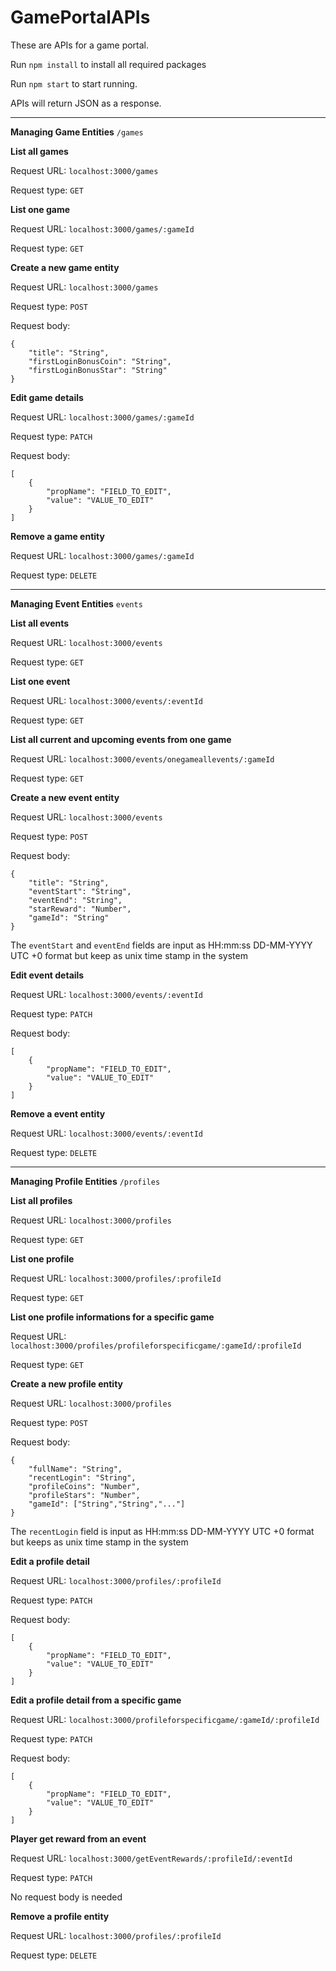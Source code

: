 # GamePortalAPIs

These are APIs for a game portal.

Run `npm install` to install all required packages

Run `npm start` to start running.

APIs will return JSON as a response.

---

**Managing Game Entities** `/games`

**List all games**

Request URL: `localhost:3000/games`

Request type: `GET`

**List one game**

Request URL: `localhost:3000/games/:gameId`

Request type: `GET`

**Create a new game entity**

Request URL: `localhost:3000/games`

Request type: `POST`

Request body:
```
{
    "title": "String",
    "firstLoginBonusCoin": "String",
    "firstLoginBonusStar": "String"
}
```

**Edit game details**

Request URL: `localhost:3000/games/:gameId`

Request type: `PATCH`

Request body:
```
[
    {
        "propName": "FIELD_TO_EDIT",
        "value": "VALUE_TO_EDIT"
    }
]
```

**Remove a game entity**

Request URL: `localhost:3000/games/:gameId`

Request type: `DELETE`

---

**Managing Event Entities** `events`

**List all events**

Request URL: `localhost:3000/events`

Request type: `GET`

**List one event**

Request URL: `localhost:3000/events/:eventId`

Request type: `GET`

**List all current and upcoming events from one game**

Request URL: `localhost:3000/events/onegameallevents/:gameId`

Request type: `GET`

**Create a new event entity**

Request URL: `localhost:3000/events`

Request type: `POST`

Request body:
```
{
    "title": "String",
    "eventStart": "String",
    "eventEnd": "String",
    "starReward": "Number",
    "gameId": "String"
}
```
The `eventStart` and `eventEnd` fields are input as HH:mm:ss DD-MM-YYYY UTC +0 format but keep as unix time stamp in the system

**Edit event details**

Request URL: `localhost:3000/events/:eventId`

Request type: `PATCH`

Request body:
```
[
    {
        "propName": "FIELD_TO_EDIT",
        "value": "VALUE_TO_EDIT"
    }
]
```

**Remove a event entity**

Request URL: `localhost:3000/events/:eventId`

Request type: `DELETE`

---

**Managing Profile Entities** `/profiles`

**List all profiles**

Request URL: `localhost:3000/profiles`

Request type: `GET`

**List one profile**

Request URL: `localhost:3000/profiles/:profileId`

Request type: `GET`

**List one profile informations for a specific game**

Request URL: `localhost:3000/profiles/profileforspecificgame/:gameId/:profileId`

Request type: `GET`

**Create a new profile entity**

Request URL: `localhost:3000/profiles`

Request type: `POST`

Request body:
```
{
    "fullName": "String",
    "recentLogin": "String", 
    "profileCoins": "Number",
    "profileStars": "Number",
    "gameId": ["String","String","..."]
}
```
The `recentLogin` field is input as HH:mm:ss DD-MM-YYYY UTC +0 format but keeps as unix time stamp in the system


**Edit a profile detail**

Request URL: `localhost:3000/profiles/:profileId`

Request type: `PATCH`

Request body:
```
[
    {
        "propName": "FIELD_TO_EDIT",
        "value": "VALUE_TO_EDIT"
    }
]
```

**Edit a profile detail from a specific game**

Request URL: `localhost:3000/profileforspecificgame/:gameId/:profileId`

Request type: `PATCH`

Request body:
```
[
    {
        "propName": "FIELD_TO_EDIT",
        "value": "VALUE_TO_EDIT"
    }
]
```

**Player get reward from an event**

Request URL: `localhost:3000/getEventRewards/:profileId/:eventId`

Request type: `PATCH`

No request body is needed

**Remove a profile entity**

Request URL: `localhost:3000/profiles/:profileId`

Request type: `DELETE`